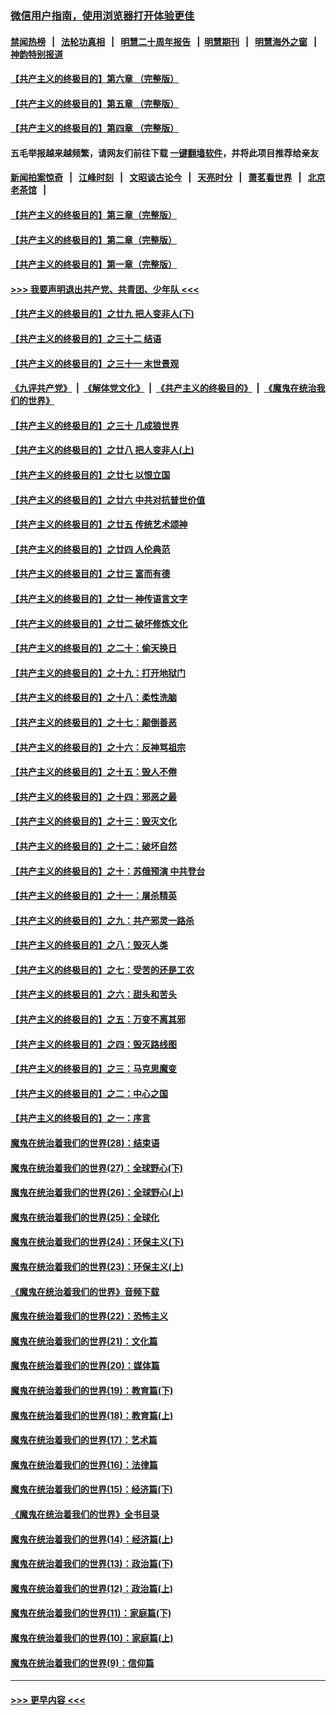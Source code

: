 ### [微信用户指南，使用浏览器打开体验更佳](https://github.com/gfw-breaker/banned-news1/blob/master/indexes/wechat-guide.md?t=0)
#### [禁闻热榜](热点新闻.md?t=0)  &nbsp;&nbsp;|&nbsp;&nbsp; [法轮功真相](https://github.com/gfw-breaker/truth/blob/master/README.md?t=0) &nbsp;&nbsp;|&nbsp;&nbsp; [明慧二十周年报告](https://github.com/gfw-breaker/mh-reports/blob/master/README.md?t=0) &nbsp;&nbsp;|&nbsp;&nbsp;[明慧期刊](https://github.com/gfw-breaker/mh-qikan) &nbsp;&nbsp;|&nbsp;&nbsp; [明慧海外之窗](https://github.com/gfw-breaker/mh-news/blob/master/README.md?t=0) &nbsp;&nbsp;|&nbsp;&nbsp; [神韵特别报道](https://github.com/gfw-breaker/mh-news/blob/master/shenyun.md?t=0)
#### [【共产主义的终极目的】第六章 （完整版）](../pages/nsc422/n11428913.md?t=02051955) 
#### [【共产主义的终极目的】第五章 （完整版）](../pages/nsc422/n11428912.md?t=02051955) 
#### [【共产主义的终极目的】第四章 （完整版）](../pages/nsc422/n11428907.md?t=02051955) 
#### 五毛举报越来越频繁，请网友们前往下载 [一键翻墙软件](https://github.com/gfw-breaker/ssr-accounts)，并将此项目推荐给亲友
#### [新闻拍案惊奇](https://github.com/gfw-breaker/banned-news1/blob/master/pages/link4.md) &nbsp;&nbsp;|&nbsp;&nbsp; [江峰时刻](https://github.com/gfw-breaker/banned-news1/blob/master/pages/link4.md) &nbsp;&nbsp;|&nbsp;&nbsp; [文昭谈古论今](https://github.com/gfw-breaker/banned-news1/blob/master/pages/link4.md) &nbsp;&nbsp;|&nbsp;&nbsp; [天亮时分](https://github.com/gfw-breaker/banned-news1/blob/master/pages/link4.md) &nbsp;&nbsp;|&nbsp;&nbsp; [萧茗看世界](https://github.com/gfw-breaker/banned-news1/blob/master/pages/link4.md) &nbsp;&nbsp;|&nbsp;&nbsp; [北京老茶馆](https://github.com/gfw-breaker/banned-news1/blob/master/pages/link4.md) &nbsp;&nbsp;|&nbsp;&nbsp; 
#### [【共产主义的终极目的】第三章（完整版）](../pages/nsc422/n11428848.md?t=02051955) 
#### [【共产主义的终极目的】第二章（完整版）](../pages/nsc422/n11428831.md?t=02051955) 
#### [【共产主义的终极目的】第一章（完整版）](../pages/nsc422/n11417651.md?t=02051955) 
#### [>>> 我要声明退出共产党、共青团、少年队 <<<](https://github.com/begood0513/goodnews/blob/master/quit/letter.md) 
#### [【共产主义的终极目的】之廿九 把人变非人(下)](../pages/nsc422/n11344140.md?t=02051955) 
#### [【共产主义的终极目的】之三十二 结语](../pages/nsc422/n11360535.md?t=02051955) 
#### [【共产主义的终极目的】之三十一 末世景观](../pages/nsc422/n11351129.md?t=02051955) 
#### [《九评共产党》](https://github.com/begood0513/9ping.md/blob/master/README.md) &nbsp;|&nbsp; [《解体党文化》](../../../../jtdwh.md/blob/master/README.md)  &nbsp;|&nbsp; [《共产主义的终极目的》](../../../../gczydzjmd.md/blob/master/README.md) &nbsp;|&nbsp; [《魔鬼在统治我们的世界》](../../../../mgztzwmdsj.md/blob/master/README.md) 
#### [【共产主义的终极目的】之三十 几成狼世界](../pages/nsc422/n11348280.md?t=02051955) 
#### [【共产主义的终极目的】之廿八 把人变非人(上)](../pages/nsc422/n11340492.md?t=02051955) 
#### [【共产主义的终极目的】之廿七 以恨立国](../pages/nsc422/n11336944.md?t=02051955) 
#### [【共产主义的终极目的】之廿六 中共对抗普世价值](../pages/nsc422/n11324785.md?t=02051955) 
#### [【共产主义的终极目的】之廿五 传统艺术颂神](../pages/nsc422/n11296396.md?t=02051955) 
#### [【共产主义的终极目的】之廿四 人伦典范](../pages/nsc422/n11296397.md?t=02051955) 
#### [【共产主义的终极目的】之廿三 富而有德](../pages/nsc422/n11283598.md?t=02051955) 
#### [【共产主义的终极目的】之廿一 神传语言文字](../pages/nsc422/n11263265.md?t=02051955) 
#### [【共产主义的终极目的】之廿二 破坏修炼文化](../pages/nsc422/n11245728.md?t=02051955) 
#### [【共产主义的终极目的】之二十：偷天换日](../pages/nsc422/n11238846.md?t=02051955) 
#### [【共产主义的终极目的】之十九：打开地狱门](../pages/nsc422/n11206376.md?t=02051955) 
#### [【共产主义的终极目的】之十八：柔性洗脑](../pages/nsc422/n11199994.md?t=02051955) 
#### [【共产主义的终极目的】之十七：颠倒善恶](../pages/nsc422/n11179782.md?t=02051955) 
#### [【共产主义的终极目的】之十六：反神骂祖宗](../pages/nsc422/n11166798.md?t=02051955) 
#### [【共产主义的终极目的】之十五：毁人不倦](../pages/nsc422/n11166792.md?t=02051955) 
#### [【共产主义的终极目的】之十四：邪恶之最](../pages/nsc422/n11150249.md?t=02051955) 
#### [【共产主义的终极目的】之十三：毁灭文化](../pages/nsc422/n11135227.md?t=02051955) 
#### [【共产主义的终极目的】之十二：破坏自然](../pages/nsc422/n11135214.md?t=02051955) 
#### [【共产主义的终极目的】之十：苏俄预演 中共登台](../pages/nsc422/n11118424.md?t=02051955) 
#### [【共产主义的终极目的】之十一：屠杀精英](../pages/nsc422/n11118442.md?t=02051955) 
#### [【共产主义的终极目的】之九：共产邪灵一路杀](../pages/nsc422/n11114139.md?t=02051955) 
#### [【共产主义的终极目的】之八：毁灭人类](../pages/nsc422/n11108503.md?t=02051955) 
#### [【共产主义的终极目的】之七：受苦的还是工农](../pages/nsc422/n11101809.md?t=02051955) 
#### [【共产主义的终极目的】之六：甜头和苦头](../pages/nsc422/n11096971.md?t=02051955) 
#### [【共产主义的终极目的】之五：万变不离其邪](../pages/nsc422/n11091285.md?t=02051955) 
#### [【共产主义的终极目的】之四：毁灭路线图](../pages/nsc422/n11086284.md?t=02051955) 
#### [【共产主义的终极目的】之三：马克思魔变](../pages/nsc422/n11061941.md?t=02051955) 
#### [【共产主义的终极目的】之二：中心之国](../pages/nsc422/n11047728.md?t=02051955) 
#### [【共产主义的终极目的】之一：序言](../pages/nsc422/n11086077.md?t=02051955) 
#### [魔鬼在统治着我们的世界(28)：结束语](../pages/nsc422/n10936246.md?t=02051955) 
#### [魔鬼在统治着我们的世界(27)：全球野心(下)](../pages/nsc422/n10928319.md?t=02051955) 
#### [魔鬼在统治着我们的世界(26)：全球野心(上)](../pages/nsc422/n10900318.md?t=02051955) 
#### [魔鬼在统治着我们的世界(25)：全球化](../pages/nsc422/n10788205.md?t=02051955) 
#### [魔鬼在统治着我们的世界(24)：环保主义(下)](../pages/nsc422/n10695307.md?t=02051955) 
#### [魔鬼在统治着我们的世界(23)：环保主义(上)](../pages/nsc422/n10688613.md?t=02051955) 
#### [《魔鬼在统治着我们的世界》音频下载](../pages/nsc422/n10635553.md?t=02051955) 
#### [魔鬼在统治着我们的世界(22)：恐怖主义](../pages/nsc422/n10614727.md?t=02051955) 
#### [魔鬼在统治着我们的世界(21)：文化篇](../pages/nsc422/n10597706.md?t=02051955) 
#### [魔鬼在统治着我们的世界(20)：媒体篇](../pages/nsc422/n10586579.md?t=02051955) 
#### [魔鬼在统治着我们的世界(19)：教育篇(下)](../pages/nsc422/n10564808.md?t=02051955) 
#### [魔鬼在统治着我们的世界(18)：教育篇(上)](../pages/nsc422/n10526970.md?t=02051955) 
#### [魔鬼在统治着我们的世界(17)：艺术篇](../pages/nsc422/n10499093.md?t=02051955) 
#### [魔鬼在统治着我们的世界(16)：法律篇](../pages/nsc422/n10485969.md?t=02051955) 
#### [魔鬼在统治着我们的世界(15)：经济篇(下)](../pages/nsc422/n10469975.md?t=02051955) 
#### [《魔鬼在统治着我们的世界》全书目录](../pages/nsc422/n10464261.md?t=02051955) 
#### [魔鬼在统治着我们的世界(14)：经济篇(上)](../pages/nsc422/n10457370.md?t=02051955) 
#### [魔鬼在统治着我们的世界(13)：政治篇(下)](../pages/nsc422/n10448270.md?t=02051955) 
#### [魔鬼在统治着我们的世界(12)：政治篇(上)](../pages/nsc422/n10444576.md?t=02051955) 
#### [魔鬼在统治着我们的世界(11)：家庭篇(下)](../pages/nsc422/n10440961.md?t=02051955) 
#### [魔鬼在统治着我们的世界(10)：家庭篇(上)](../pages/nsc422/n10435448.md?t=02051955) 
#### [魔鬼在统治着我们的世界(9)：信仰篇](../pages/nsc422/n10432159.md?t=02051955) 

----
#### [ >>> 更早内容 <<< ](../indexes/nsc422-earlier.md)
